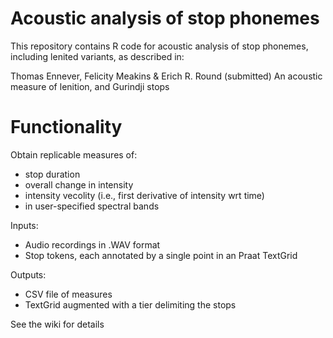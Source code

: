 # Acoustic analysis of stop phonemes

This repository contains R code for acoustic analysis of stop phonemes, including lenited variants, as described in:

Thomas Ennever, Felicity Meakins & Erich R. Round (submitted) An acoustic measure of lenition, and Gurindji stops

# Functionality

Obtain replicable measures of:
- stop duration
- overall change in intensity
- intensity vecolity (i.e., first derivative of intensity wrt time)
- in user-specified spectral bands

Inputs:
- Audio recordings in .WAV format
- Stop tokens, each annotated by a single point in an Praat TextGrid

Outputs:
- CSV file of measures
- TextGrid augmented with a tier delimiting the stops

See the wiki for details
